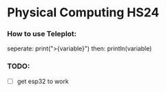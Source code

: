 # Physical Computing HS24

### How to use Teleplot:
seperate:   print(">{variable}")
then:       println(variable)

### TODO:
- [ ] get esp32 to work